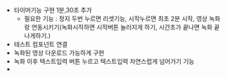 -   타이머기능 구현 1분,30초 추가
    -   필요한 기능 : 정지 두번 누르면 리셋기능, 시작누르면 최초 2분 시작, 영상 녹화랑 연동시키기(녹화시작하면 시작버튼 눌러지게 하기, 시간초가 끝나면 녹화 끝나게하기.)
-   테스트 컴포넌트 연결
-   녹화된 영상 다운로드 가능하게 구현
-   녹화 이후 텍스트입력 버튼 누르고 텍스트입력 자연스럽게 넘어가기 기능
-
